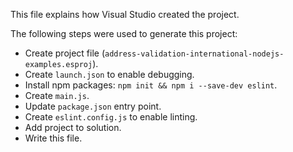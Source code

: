 This file explains how Visual Studio created the project.

The following steps were used to generate this project:
- Create project file (`address-validation-international-nodejs-examples.esproj`).
- Create `launch.json` to enable debugging.
- Install npm packages: `npm init && npm i --save-dev eslint`.
- Create `main.js`.
- Update `package.json` entry point.
- Create `eslint.config.js` to enable linting.
- Add project to solution.
- Write this file.
